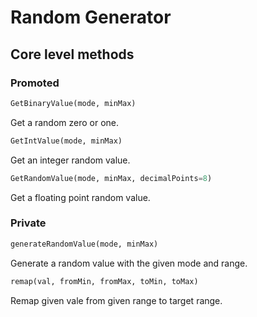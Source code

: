 # Random Generator

## Core level methods

### Promoted

```python
GetBinaryValue(mode, minMax)
```
Get a random zero or one.

```python
GetIntValue(mode, minMax)
```
Get an integer random value.

```python
GetRandomValue(mode, minMax, decimalPoints=8)
```
Get a floating point random value.

### Private

```python
generateRandomValue(mode, minMax)
```
Generate a random value with the given mode and range.

```python
remap(val, fromMin, fromMax, toMin, toMax)
```
Remap given vale from given range to target range. 
